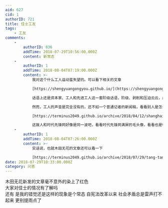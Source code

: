 ```yaml
---
aid: 627
cid: 1
authorID: 721
title: 佳士工友
tags:
    - 工友
comments:
    -
        authorID: 836
        addTime: 2018-07-29T10:56:00.000Z
        content: 新常态
    -
        authorID: 1
        addTime: 2018-08-04T07:19:00.000Z
        content: >-
            我对这个什么工人运动蛮失望的。可以看下相关的文章  

            [https://shengyuangongyou.github.io/](https://shengyuangongyou.github.io/)  

            话语上还是资本家、工人和先进工人这一套阶级话语，阶级、剥削和压迫云云，虚构一个工人共同体，只强调这个群体的利益被损害，而不是用更普世的公平、法制和正义的话语。还组织一些乱七八糟的声援团，文章里面事情没讲清楚，带感叹号的口号式断言倒是挺多。  

            然而，工人的声音是完全没有的，还不如一个普通记者的新闻稿，看看别人是怎么写上海环卫工人罢工的  

            [https://terminus2049.github.io/archive/2018/04/12/shanghai-huanweigong-bagong-ngocn.html](https://terminus2049.github.io/archive/2018/04/12/shanghai-huanweigong-bagong-ngocn.html)  

            这拨人和时代先锋网好像是同一波吧，看看时代先锋网满屏的毛头像，看看也是够了。
    -
        authorID: 1
        addTime: 2018-08-04T07:26:00.000Z
        content: >-
            实话说，也就木田无花的文章还可以看一下  

            [https://terminus2049.github.io/archive/2018/07/29/tang-tang-zheng-zheng.html](https://terminus2049.github.io/archive/2018/07/29/tang-tang-zheng-zheng.html)
date: 2018-07-29T10:33:00.000Z
category: 问答
---
```


木田无花新发的文章毫不意外的染上了红色  
大家对佳士的情况有了解吗  
还有 是我的错觉还是这样的现象是个常态 自宪法改革以来 社会矛盾总是雷声打不起来 更别提雨点了
